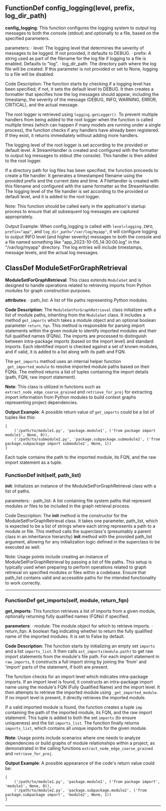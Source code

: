 ## FunctionDef config_logging(level, prefix, log_dir_path)
**config_logging**: This function configures the logging system to output log messages to both the console (stdout) and optionally to a file, based on the specified parameters.

parameters:
· level: The logging level that determines the severity of messages to be logged. If not provided, it defaults to DEBUG.
· prefix: A string used as part of the filename for the log file if logging to a file is enabled. Defaults to "log".
· log_dir_path: The directory path where the log file will be created. If this parameter is not provided or set to None, logging to a file will be disabled.

Code Description: The function starts by checking if a logging level has been specified; if not, it sets the default level to DEBUG. It then creates a formatter that specifies how the log messages should appear, including the timestamp, the severity of the message (DEBUG, INFO, WARNING, ERROR, CRITICAL), and the actual message.

The root logger is retrieved using `logging.getLogger()`. To prevent multiple handlers from being added to the root logger when the function is called multiple times (which can happen if many models are running under a single process), the function checks if any handlers have already been registered. If they exist, it returns immediately without adding more handlers.

The logging level of the root logger is set according to the provided or default level. A StreamHandler is created and configured with the formatter to output log messages to stdout (the console). This handler is then added to the root logger.

If a directory path for log files has been specified, the function proceeds to create a file handler. It generates a timestamped filename using the provided prefix and the current date and time. A FileHandler is created with this filename and configured with the same formatter as the StreamHandler. The logging level of the file handler is set according to the provided or default level, and it is added to the root logger.

Note: This function should be called early in the application's startup process to ensure that all subsequent log messages are captured appropriately.

Output Example: When config_logging is called with `level=logging.INFO`, `prefix="app"`, and `log_dir_path="/var/log/myapp"`, it will configure logging to output INFO level (and higher severity) messages to both the console and a file named something like "app_2023-10-05_14:30:00.log" in the "/var/log/myapp" directory. The log entries will include timestamps, message levels, and the actual log messages.
## ClassDef ModuleSetForGraphRetrieval
**ModuleSetForGraphRetrieval**: This class extends `ModuleSet` and is designed to handle operations related to retrieving imports from Python modules for graph construction purposes.

**attributes**:
· path_list: A list of file paths representing Python modules.

**Code Description**: The `ModuleSetForGraphRetrieval` class initializes with a list of module paths, inheriting from the `ModuleSet` class. It includes a method `get_imports` which takes a module object and an optional boolean parameter `return_fqn`. This method is responsible for parsing import statements within the given module to identify imported modules and their full qualified names (FQNs). The imports are processed to distinguish between intra-package imports (based on the import level) and standard imports. Each identified import is checked against a set of known modules, and if valid, it is added to a list along with its path and FQN.

The `get_imports` method uses an internal helper function `_get_imported_module` to resolve imported module paths based on their FQNs. The method returns a list of tuples containing the import details (path, FQN, raw import statement).

**Note**: This class is utilized in functions such as `extract_node_edge_coarse_grained` and `retrieve_for_proj` for extracting import information from Python modules to build context graphs representing project dependencies.

**Output Example**: A possible return value of `get_imports` could be a list of tuples like this:
```
[
    ('/path/to/module1.py', 'package.module1', ('from package import module1', None, 0)),
    ('/path/to/submodule2.py', 'package.subpackage.submodule2', ('from package.subpackage import submodule2', None, 1))
]
```
Each tuple contains the path to the imported module, its FQN, and the raw import statement as a tuple.
### FunctionDef __init__(self, path_list)
**__init__**: Initializes an instance of the ModuleSetForGraphRetrieval class with a list of paths.

parameters:
· path_list: A list containing file system paths that represent modules or files to be included in the graph retrieval process.

Code Description: The __init__ method is the constructor for the ModuleSetForGraphRetrieval class. It takes one parameter, path_list, which is expected to be a list of strings where each string represents a path to a module or file. This method calls the superclass's (presumably a parent class in an inheritance hierarchy) __init__ method with the provided path_list argument, allowing for any initialization logic defined in the superclass to be executed as well.

Note: Usage points include creating an instance of ModuleSetForGraphRetrieval by passing a list of file paths. This setup is typically used when preparing to perform operations related to graph retrieval on specified modules or files within a codebase. Ensure that path_list contains valid and accessible paths for the intended functionality to work correctly.
***
### FunctionDef get_imports(self, module, return_fqn)
**get_imports**: This function retrieves a list of imports from a given module, optionally returning fully qualified names (FQNs) if specified.

**parameters**:
· module: The module object for which to retrieve imports.
· return_fqn: A boolean flag indicating whether to return the fully qualified name of the imported modules. It is set to False by default.

**Code Description**: The function starts by initializing an empty set `imports` and a list `imports_list`. It then calls `ast_imports(module.path)` to get raw import statements from the module's file path. For each import statement in `raw_imports`, it constructs a full import string by joining the 'from' and 'import' parts of the statement, if both are present.

The function checks for an import level which indicates intra-package imports. If an import level is found, it constructs an intra-package import name using the module's FQN (Fully Qualified Name) and the import level. It then attempts to retrieve the imported module using `_get_imported_module`. If no import level is present, it directly retrieves the imported module.

If a valid imported module is found, the function creates a tuple `imp` containing the path of the imported module, its FQN, and the raw import statement. This tuple is added to both the set `imports` (to ensure uniqueness) and the list `imports_list`. The function finally returns `imports_list`, which contains all unique imports for the given module.

**Note**: Usage points include scenarios where one needs to analyze dependencies or build graphs of module relationships within a project, as demonstrated in the calling functions `extract_node_edge_coarse_grained` and `retrieve_for_proj`.

**Output Example**: A possible appearance of the code's return value could be:
```
[
    ('/path/to/module1.py', 'package.module1', ('from package import', 'module1', None, 0)),
    ('/path/to/module2.py', 'package.subpackage.module2', ('from package.subpackage import', 'module2', None, 1))
]
```
***
